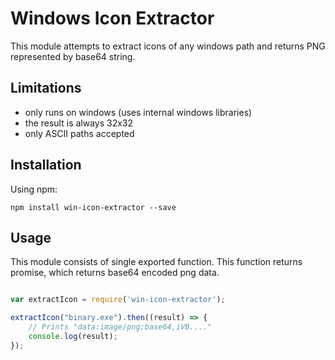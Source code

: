 # Windows Icon Extractor

This module attempts to extract icons of any windows path and returns PNG represented by base64 string.

## Limitations

 - only runs on windows (uses internal windows libraries)
 - the result is always 32x32
 - only ASCII paths accepted

## Installation

Using npm:

```
npm install win-icon-extractor --save
```

## Usage

This module consists of single exported function. This function returns promise, which returns base64 encoded png data.

```javascript

var extractIcon = require('win-icon-extractor');

extractIcon("binary.exe").then((result) => {
	// Prints "data:image/png;base64,iVB...."
	console.log(result);
});

```